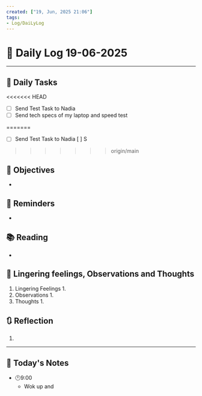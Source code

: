 ```yaml
---
created: ["19, Jun, 2025 21:06"]
tags:
- Log/DaiLyLog
---
```


# 📅 Daily Log  19-06-2025

---
## 🔷 Daily Tasks
<<<<<<< HEAD
- [ ] Send Test Task to Nadia 
- [ ] Send tech specs of my laptop and speed test

=======
- [ ] Send Test Task to Nadia
[ ] S
>>>>>>> origin/main
## 🎯 Objectives
- 
## 📕 Reminders
- 
## 📚 Reading
- 
##  💬 Lingering feelings, Observations and Thoughts 
1. Lingering Feelings
	1. 
2. Observations
	1. 
3. Thoughts
	1. 
## 🔃 Reflection
1. 
---

## 📅 Today's Notes
- 🕛9:00 
	- Wok up and 